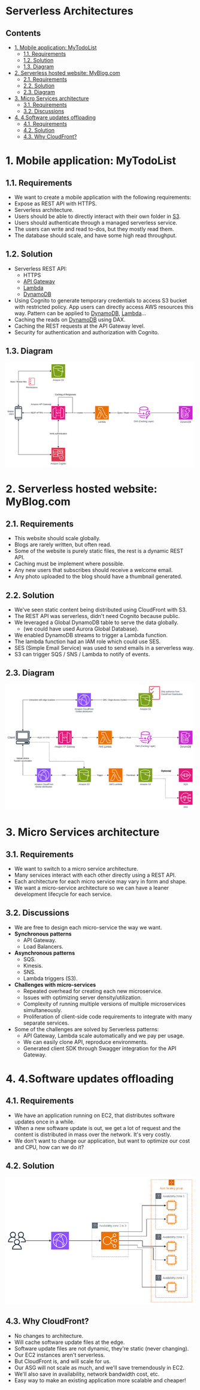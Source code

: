 # Serverless Architectures <!-- omit in toc -->

## Contents <!-- omit in toc -->

- [1. Mobile application: MyTodoList](#1-mobile-application-mytodolist)
  - [1.1. Requirements](#11-requirements)
  - [1.2. Solution](#12-solution)
  - [1.3. Diagram](#13-diagram)
- [2. Serverless hosted website: MyBlog.com](#2-serverless-hosted-website-myblogcom)
  - [2.1. Requirements](#21-requirements)
  - [2.2. Solution](#22-solution)
  - [2.3. Diagram](#23-diagram)
- [3. Micro Services architecture](#3-micro-services-architecture)
  - [3.1. Requirements](#31-requirements)
  - [3.2. Discussions](#32-discussions)
- [4. 4.Software updates offloading](#4-4software-updates-offloading)
  - [4.1. Requirements](#41-requirements)
  - [4.2. Solution](#42-solution)
  - [4.3. Why CloudFront?](#43-why-cloudfront)

# 1. Mobile application: MyTodoList

## 1.1. Requirements

- We want to create a mobile application with the following requirements:
- Expose as REST API with HTTPS.
- Serverless architecture.
- Users should be able to directly interact with their own folder in [S3](/Storage/Amazon%20S3.md).
- Users should authenticate through a managed serverless service.
- The users can write and read to-dos, but they mostly read them.
- The database should scale, and have some high read throughput.

## 1.2. Solution

- Serverless REST API:
  - HTTPS
  - [API Gateway](/Networking%20&%20Content%20Delivery/Amazon%20API%20Gateway.md)
  - [Lambda](/Compute/AWS%20Lambda.md)
  - [DynamoDB](/Database/Amazon%20DynamoDB.md)
- Using Cognito to generate temporary credentials to access S3 bucket with restricted policy. App users can directly access AWS resources this way. Pattern can be applied to [DynamoDB](/Database/Amazon%20DynamoDB.md), [Lambda](/Compute/AWS%20Lambda.md)...
- Caching the reads on [DynamoDB](/Database/Amazon%20DynamoDB.md) using DAX.
- Caching the REST requests at the API Gateway level.
- Security for authentication and authorization with Cognito.

## 1.3. Diagram

![MyTodoList](/Images/Solution%20Architect/MobileApplicationMyTodoList.png)

# 2. Serverless hosted website: MyBlog.com

## 2.1. Requirements

- This website should scale globally.
- Blogs are rarely written, but often read.
- Some of the website is purely static files, the rest is a dynamic REST API.
- Caching must be implement where possible.
- Any new users that subscribes should receive a welcome email.
- Any photo uploaded to the blog should have a thumbnail generated.

## 2.2. Solution

- We've seen static content being distributed using CloudFront with S3.
- The REST API was serverless, didn't need Cognito because public.
- We leveraged a Global DynamoDB table to serve the data globally.
  - (we could have used Aurora Global Database).
- We enabled DynamoDB streams to trigger a Lambda function.
- The lambda function had an IAM role which could use SES.
- SES (Simple Email Service) was used to send emails in a serverless way.
- S3 can trigger SQS / SNS / Lambda to notify of events.

## 2.3. Diagram

![MyBlog](/Images/Solution%20Architect/WebsiteMyBlog.png)

# 3. Micro Services architecture

## 3.1. Requirements

- We want to switch to a micro service architecture.
- Many services interact with each other directly using a REST API.
- Each architecture for each micro service may vary in form and shape.
- We want a micro-service architecture so we can have a leaner development lifecycle for each service.

## 3.2. Discussions

- We are free to design each micro-service the way we want.
- **Synchronous patterns**
  - API Gateway.
  - Load Balancers.
- **Asynchronous patterns**
  - SQS.
  - Kinesis.
  - SNS.
  - Lambda triggers (S3).
- **Challenges with micro-services**
  - Repeated overhead for creating each new microservice.
  - Issues with optimizing server density/utilization.
  - Complexity of running multiple versions of multiple microservices simultaneously.
  - Proliferation of client-side code requirements to integrate with many separate services.
- Some of the challenges are solved by Serverless patterns:
  - API Gateway, Lambda scale automatically and we pay per usage.
  - We can easily clone API, reproduce environments.
  - Generated client SDK through Swagger integration for the API Gateway.

# 4. 4.Software updates offloading

## 4.1. Requirements

- We have an application running on EC2, that distributes software updates once in a while.
- When a new software update is out, we get a lot of request and the content is distributed in mass over the network. It's very costly.
- We don't want to change our application, but want to optimize our cost and CPU, how can we do it?

## 4.2. Solution

![Software Updates Offloading](/Images/Solution%20Architect/SoftwareUpdatesOffloading.png)

## 4.3. Why CloudFront?

- No changes to architecture.
- Will cache software update files at the edge.
- Software update files are not dynamic, they're static (never changing).
- Our EC2 instances aren't serverless.
- But CloudFront is, and will scale for us.
- Our ASG will not scale as much, and we'll save tremendously in EC2.
- We'll also save in availability, network bandwidth cost, etc.
- Easy way to make an existing application more scalable and cheaper!
